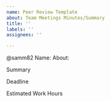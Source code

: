 ```yaml
---
name: Peer Review Template
about: Team Meetings Minutes/Summary
title: ''
labels: ''
assignees: ''

---
```


@samm82
Name:
About:

Summary

Deadline

Estimated Work Hours
